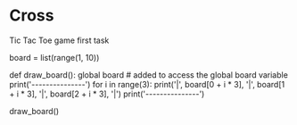 # Cross
Tic Tac Toe game
first task

board = list(range(1, 10))

def draw_board():
    global board  # added to access the global board variable
    print('---------------')
    for i in range(3):
        print('|', board[0 + i * 3], '|', board[1 + i * 3], '|', board[2 + i * 3], '|')
    print('---------------')


draw_board()
